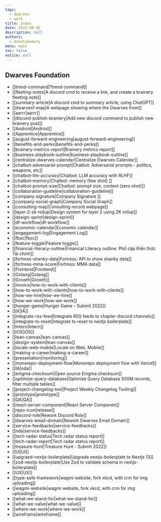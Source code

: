 ```yaml
---
tags: 
  - dwarves
  - work
title: Index
date: 2023-09-30
description: null
authors: 
  - monotykamary
menu: main
toc: false
notice: null
---
```

## Dwarves Foundation

- [[trend-command|?trend command]]
- [[fleeting-notes|A discord cmd to receive a link, and create a brainery fleeting note]]
- [[summary-article|A discord cmd to summary article, using ChatGPT]]
- [[dwarvesf-map|A webpage showing where the Dwarves from]]
- [[aarrr|aarrr]]
- [[discord-publish-braniery|Add new discord command to publish new brainery post]]
- [[Android|Android]]
- [[Apprentice|Apprentice]]
- [[august-forward-engineering|august-forward-engineering]]
- [[benefits-and-perks|benefits-and-perks]]
- [[brainery-metrics-report|Brainery metrics report]]
- [[business-playbook-outline|business-playbook-outline]]
- [[centralize-dwarves-calendar|Centralize Dwarves Calendar]]
- [[chatbot-adversarial-prompt|Chatbot: Adversarial prompts - politics, weapons, etc]]
- [[chatbot-llm-accuracy|Chatbot: LLM accuracy with RLHF]]
- [[chatbot-memory|Chatbot: memory (few shot) ]]
- [[chatbot-prompt-size|Chatbot: prompt size, context (zero shot)]]
- [[collaboration-guideline|collaboration-guideline]]
- [[company-signature|Company Signature ]]
- [[company-social-graph|Company Social Graph]]
- [[consulting-map|Consulting record webpage]]
- [[layer-2-zk-rollup|Design system for layer 2 using ZK rollup]]
- [[design-sprint|design-sprint]]
- [[df-workflow|df-workflow]]
- [[economic-calendar|Economic calendar]]
- [[engagament-log|Engagement Log]]
- [[fbsc|fbsc]]
- [[feature-toggle|Feature toggle]]
- [[financial-literacy-outline|Financial Literacy outline: Phổ cập Kiến thức Tài chính]]
- [[fortress-shanky-data|Fortress: API to show shanky data]]
- [[fortress-mma-score|Fortress: MMA data]]
- [[Frontend|Frontend]]
- [[Golang|Golang]]
- [[Growth|Growth]]
- [[invoice|how-to-work-with-clients]]
- [[how-to-work-with-clients|how-to-work-with-clients]]
- [[how-we-hire|how-we-hire]]
- [[how-we-work|how-we-work]]
- [[hunger-game|Hunger Game - Submit 2022]]
- [[IX|IA]]
- [[integrate-rss-feed|Integrate RSS feeds to chapter discord channels]]
- [[integrate-ts-reset|Integrate ts-reset to nextjs boilerplate]]
- [[Intern|Intern]]
- [[iOS|iOS]]
- [[lean-canvas|lean-canvas]]
- [[design-system|lean-canvas]]
- [[locale-web-mobile|Locale on Web, Mobile]]
- [[making-a-career|making-a-career]]
- [[presentation|monitoring]]
- [[monorepo-deployment-flow|Monorepo deployment flow with Vercel]]
- [[IA|nda]]
- [[enigma-checksum|Open source Enigma checksum]]
- [[optimize-query-database|Optimize Query Database 500M records, filter multiple tables]]
- [[project-changelog-tool|Project Weekly Changelog Tooling]]
- [[prototype|prototype]]
- [[QA|QA]]
- [[react-server-component|React Server Componen]]
- [[repo-icon|release]]
- [[discord-role|Rework Discord Role]]
- [[dwarves-email-domain|Rework Dwarves Email Domain]]
- [[service-feedbacks|service-feedbacks]]
- [[nda|service-feedbacks]]
- [[tech-radar-status|Tech radar status report]]
- [[tech-radar-report|Tech radar status report]]
- [[treasure-hunt|Treasure Hunt - Submit 2022]]
- [[UI|UI]]
- [[upgraed-nextjs-boilerplate|Upgrade nextjs-boilerplate to Nextjs 13]]
- [[zod-nextjs-boilerplate|Use Zod to validate schema in nextjs-boilerplate]]
- [[UX|UX]]
- [[type-safe-framework|wagmi website, fork xkcd, with crm for img uploading]]
- [[wagmi-website|wagmi website, fork xkcd, with crm for img uploading]]
- [[what-we-stand-for|what-we-stand-for]]
- [[what-we-value|what-we-value]]
- [[where-we-work|where-we-work]]
- [[wireframe|wireframe]]
